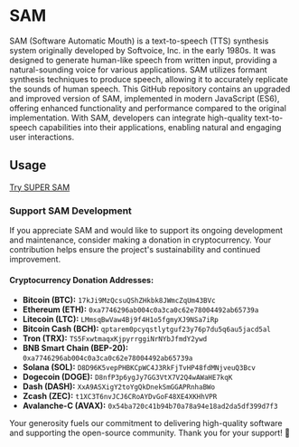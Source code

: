 <h1>SAM</h1>
SAM (Software Automatic Mouth) is a text-to-speech (TTS) synthesis system originally developed by Softvoice, Inc. in the early 1980s. It was designed to generate human-like speech from written input, providing a natural-sounding voice for various applications. SAM utilizes formant synthesis techniques to produce speech, allowing it to accurately replicate the sounds of human speech. This GitHub repository contains an upgraded and improved version of SAM, implemented in modern JavaScript (ES6), offering enhanced functionality and performance compared to the original implementation. With SAM, developers can integrate high-quality text-to-speech capabilities into their applications, enabling natural and engaging user interactions.
<h2>Usage</h2>
<a href="https://supersam.rf.gd">Try SUPER SAM</a>

### Support SAM Development

If you appreciate SAM and would like to support its ongoing development and maintenance, consider making a donation in cryptocurrency. Your contribution helps ensure the project's sustainability and continued improvement.

#### Cryptocurrency Donation Addresses:

- **Bitcoin (BTC):** `17kJi9MzQcsuQShZHkbk8JWmcZqUm43BVc`
- **Ethereum (ETH):** `0xa7746296ab004c0a3ca0c62e78004492ab65739a`
- **Litecoin (LTC):** `LMmsqBwVaw4Bj9f4H1o5fgmyXJ9NSa7iRp`
- **Bitcoin Cash (BCH):** `qptarem0pcyqstlytguf23y76p7du5q6au5jacd5al`
- **Tron (TRX):** `TS5FxwtmaqxKjpyrrggiNrNYbJfmdY2ywd`
- **BNB Smart Chain (BEP-20):** `0xa7746296ab004c0a3ca0c62e78004492ab65739a`
- **Solana (SOL):** `D8D96K5vepPHBKCpWC4J3RkFjTvHP48fdMNjveuQ3Bcv`
- **Dogecoin (DOGE):** `D8nfP3p6ygJy7GG3VtX7V2Q4wAWaHE7kqK`
- **Dash (DASH):** `XxA9ASXigY2toYgQkDnekSmGGAPRnhaBWo`
- **Zcash (ZEC):** `t1XC3T6nvJCJ6CRoAYDvGoF48XE4XKHhVPR`
- **Avalanche-C (AVAX):** `0x54ba720c41b94b70a78a94e18ad2da5df399d7f3`

Your generosity fuels our commitment to delivering high-quality software and supporting the open-source community. Thank you for your support! 🚀
